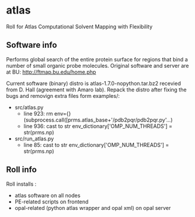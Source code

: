 atlas
=====

Roll for Atlas Computational Solvent Mapping with Flexibility

Software info
-------------------

Performs global search of the entire protein surface for regions that 
bind a number of small organic probe molecules.
Original software and server are at BU: http://ftmap.bu.edu/home.php

Current software (binary) distro is atlas-1.7.0-nopython.tar.bz2 recevied from D. Hall
(agreement with Amaro lab). Repack the distro after fixing the bugs and removign extra
files form examples/:

- src/atlas.py  
   * line 923: rm env={} (subprocess.call([prms.atlas_base+'/pdb2pqr/pdb2pqr.py'...)  
   * line 936: cast to str env_dictionary['OMP_NUM_THREADS'] = str(prms.np)  
- src/run_atlas.py  
   * line 85: cast to str env_dictionary['OMP_NUM_THREADS'] = str(prms.np)  
   
Roll info
-----------

Roll installs :

   * atlas software on all nodes
   * PE-related scripts on frontend 
   * opal-related (python atlas wrapper and opal xml) on opal server 
